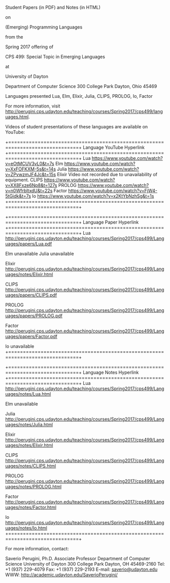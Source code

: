Student Papers (in PDF) and Notes (in HTML)

on

(Emerging) Programming Languages

from the 

Spring 2017 offering of

CPS 499: Special Topic in Emerging Languages

at

University of Dayton

Department of Computer Science
300 College Park
Dayton, Ohio 45469

Languages presented Lua, Elm, Elixir, Julia, CLIPS, PROLOG, Io, Factor

For more information, visit
http://perugini.cps.udayton.edu/teaching/courses/Spring2017/cps499/languages.html.

Videos of student presentations of these languages are available on
YouTube:

+==============================================================================+
Language YouTube Hyperlink
+==============================================================================+
Lua       https://www.youtube.com/watch?v=eOtMCUV3vL0&t=7s
Elm       https://www.youtube.com/watch?v=XxFOFKXM-5s&t=14s
Julia     https://www.youtube.com/watch?v=ZPvwzmJF4Jc&t=15s
Elixir    Video not recorded due to unavailability of equipment.
CLIPS     https://www.youtube.com/watch?v=XX8Fxze6Np8&t=127s
PROLOG    https://www.youtube.com/watch?v=n0WfrbltxdU&t=22s
Factor    https://www.youtube.com/watch?v=FjW4-5tGidk&t=7s
Io        https://www.youtube.com/watch?v=x2KtYbNzhSg&t=1s
+==============================================================================+


+==============================================================================+
Language Paper Hyperlink
+==============================================================================+
Lua      http://perugini.cps.udayton.edu/teaching/courses/Spring2017/cps499/Languages/papers/Lua.pdf

Elm      unavailable
Julia    unavailable

Elixir   http://perugini.cps.udayton.edu/teaching/courses/Spring2017/cps499/Languages/notes/Elixir.html

CLIPS    http://perugini.cps.udayton.edu/teaching/courses/Spring2017/cps499/Languages/papers/CLIPS.pdf

PROLOG   http://perugini.cps.udayton.edu/teaching/courses/Spring2017/cps499/Languages/papers/PROLOG.pdf

Factor   http://perugini.cps.udayton.edu/teaching/courses/Spring2017/cps499/Languages/papers/Factor.pdf

Io       unavailable
+==============================================================================+


+==============================================================================+
Language Notes Hyperlink
+==============================================================================+
Lua      http://perugini.cps.udayton.edu/teaching/courses/Spring2017/cps499/Languages/notes/Lua.html

Elm      unavailable

Julia    http://perugini.cps.udayton.edu/teaching/courses/Spring2017/cps499/Languages/notes/Julia.html

Elixir   http://perugini.cps.udayton.edu/teaching/courses/Spring2017/cps499/Languages/notes/Elixir.html

CLIPS    http://perugini.cps.udayton.edu/teaching/courses/Spring2017/cps499/Languages/notes/CLIPS.html

PROLOG   http://perugini.cps.udayton.edu/teaching/courses/Spring2017/cps499/Languages/notes/PROLOG.html

Factor   http://perugini.cps.udayton.edu/teaching/courses/Spring2017/cps499/Languages/notes/Factor.html

Io http://perugini.cps.udayton.edu/teaching/courses/Spring2017/cps499/Languages/notes/Io.html
+==============================================================================+


For more information, contact:

Saverio Perugini, Ph.D.
Associate Professor
Department of Computer Science
University of Dayton
300 College Park
Dayton, OH  45469-2160
Tel: +1 (937) 229-4079
Fax: +1 (937) 229-2193
E-mail: saverio@udayton.edu
WWW: http://academic.udayton.edu/SaverioPerugini/
